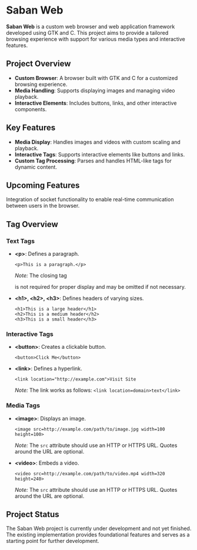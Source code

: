 <body>
    <h1>Saban Web</h1>
    <p><strong>Saban Web</strong> is a custom web browser and web application framework developed using GTK and C. This project aims to provide a tailored browsing experience with support for various media types and interactive features.</p>
    <h2>Project Overview</h2>
    <ul>
        <li><strong>Custom Browser</strong>: A browser built with GTK and C for a customized browsing experience.</li>
        <li><strong>Media Handling</strong>: Supports displaying images and managing video playback.</li>
        <li><strong>Interactive Elements</strong>: Includes buttons, links, and other interactive components.</li>
    </ul>
    <h2>Key Features</h2>
    <ul>
        <li><strong>Media Display</strong>: Handles images and videos with custom scaling and playback.</li>
        <li><strong>Interactive Tags</strong>: Supports interactive elements like buttons and links.</li>
        <li><strong>Custom Tag Processing</strong>: Parses and handles HTML-like tags for dynamic content.</li>
    </ul>
    <h2>Upcoming Features</h2>
    <p>Integration of socket functionality to enable real-time communication between users in the browser.</p>
    <h2>Tag Overview</h2>
    <h3>Text Tags</h3>
    <ul>
        <li><strong>&lt;p&gt;</strong>: Defines a paragraph.
            <pre><code>&lt;p&gt;This is a paragraph.&lt;/p&gt;</code></pre>
            <p><em>Note:</em> The closing tag </p> is not required for proper display and may be omitted if not necessary.</p>
        </li>
        <li><strong>&lt;h1&gt;, &lt;h2&gt;, &lt;h3&gt;</strong>: Defines headers of varying sizes.
            <pre><code>&lt;h1&gt;This is a large header&lt;/h1&gt;
&lt;h2&gt;This is a medium header&lt;/h2&gt;
&lt;h3&gt;This is a small header&lt;/h3&gt;</code></pre>
        </li>
    </ul>
    <h3>Interactive Tags</h3>
    <ul>
        <li><strong>&lt;button&gt;</strong>: Creates a clickable button.
            <pre><code>&lt;button&gt;Click Me&lt;/button&gt;</code></pre>
        </li>
        <li><strong>&lt;link&gt;</strong>: Defines a hyperlink.
            <pre><code>&lt;link location="http://example.com"&gt;Visit Site</code></pre>
            <p><em>Note:</em> The link works as follows: <code>&lt;link location=domain&gt;text&lt;/link&gt;</code></p>
        </li>
    </ul>
    <h3>Media Tags</h3>
    <ul>
        <li><strong>&lt;image&gt;</strong>: Displays an image.
            <pre><code>&lt;image src=http://example.com/path/to/image.jpg width=100 height=100&gt;</code></pre>
            <p><em>Note:</em> The <code>src</code> attribute should use an HTTP or HTTPS URL. Quotes around the URL are optional.</p>
        </li>
        <li><strong>&lt;video&gt;</strong>: Embeds a video.
            <pre><code>&lt;video src=http://example.com/path/to/video.mp4 width=320 height=240&gt;</code></pre>
            <p><em>Note:</em> The <code>src</code> attribute should use an HTTP or HTTPS URL. Quotes around the URL are optional.</p>
        </li>
    </ul>
    <h2>Project Status</h2>
    <p>The Saban Web project is currently under development and not yet finished. The existing implementation provides foundational features and serves as a starting point for further development.</p>
</body>
</html>
